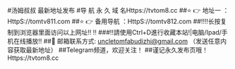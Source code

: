 #汤姆叔叔 最新地址发布
#导 航 永 久 域 名Https://tvtom8.cc
##⭐️ 👉 地址一 ：HttpS://tomtv811.com
##⭐️ 👉 备用导航 ：HttpS://tomtv812.com
##‼️‼️长按复制到浏览器里面访问以上网址‼️ ‼️
###‼️請使用Ctrl+D進行收藏本站!|电脑/Ipad/手机在线播放‼️
##📧 邮箱联系方式: uncletomfabudizhi@gmail.com （发送任意内容获取最新地址）
##Telegram频道，欢迎关注！
##谨记永久发布页哦！Https://tvtom8.cc
